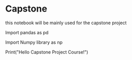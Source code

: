 # Capstone

this notebook will be mainly used for the capstone project

Import pandas as pd

Import Numpy library as np


Print("Hello Capstone Project Course!")


